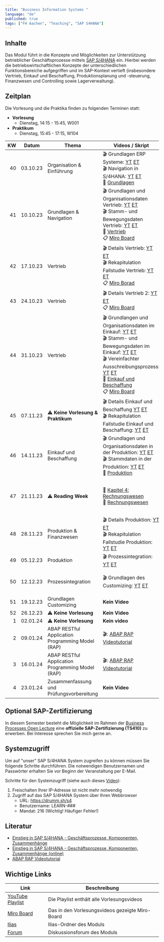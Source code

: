 ```yaml
---
title: "Business Information Systems "
language: "de"
published: true
tags: ["FH Aachen", "Teaching", "SAP S4HANA"]
---
```


## Inhalte

Das Modul führt in die Konzepte und Möglichkeiten zur Unterstützung
betrieblicher Geschäftsprozesse mittels
[SAP S/4HANA](https://www.sap.com/products/s4hana-erp.html) ein.
Hierbei werden die betriebswirtschaftlichen Konzepte der unterschiedlichen
Funktionsbereiche aufgegriffen und im SAP-Kontext vertieft
(insbesondere Vertrieb, Einkauf und Beschaffung,
Produktionsplanung und -steuerung, Finanzwesen und Controlling sowie Lagerverwaltung).

## Zeitplan

Die Vorlesung und die Praktika finden zu folgenden Terminen statt:

- **Vorlesung**
  - Dienstag, 14:15 - 15:45, W001
- **Praktikum**
  - Dienstag, 15:45 - 17:15, W104

|  KW | Datum    | Thema                                            | Videos / Skript                                                                                                                                                                                                                                                                                                                                                                                                                                                                                                                                                                                                          | Praktikum                                                                                                                                                                                                                        | Selbsttest                                                                                                                                                |
| --: | -------- | ------------------------------------------------ | ------------------------------------------------------------------------------------------------------------------------------------------------------------------------------------------------------------------------------------------------------------------------------------------------------------------------------------------------------------------------------------------------------------------------------------------------------------------------------------------------------------------------------------------------------------------------------------------------------------------------ | -------------------------------------------------------------------------------------------------------------------------------------------------------------------------------------------------------------------------------- | --------------------------------------------------------------------------------------------------------------------------------------------------------- |
|  40 | 03.10.23 | Organisation & Einführung                        | 🎬 Grundlagen ERP Systeme: [YT](https://youtu.be/UC1czfAo_NM) [ET](https://et.training/dashboard/product/video/1103/details/737888307) <br/> 🎬 Navigation in S/4HANA: [YT](https://youtu.be/Hf0zsjag7e8) [ET](https://et.training/dashboard/product/video/1103/details/737885409) <br/> 📕 [Grundlagen](sap_in_der_praxis_and_bis/01_grundlagen.pdf)                                                                                                                                                                                                                                                                    | ✅: [Fallstudie Navigation](sap_in_der_praxis_and_bis/case_study_navigation.pdf) <br/> 📗: [Global Bike Story](sap_in_der_praxis_and_bis/global_bike_story.pdf)                                                                  | ⁉️: [ERP-Systeme](https://quizizz.com/embed/quiz/61546f1f09d317001ea1e21a) <br/>⁉️: [Navigation](https://quizizz.com/embed/quiz/61546abd3dc795001eb80745) |
|  41 | 10.10.23 | Grundlagen & Navigation                          | 🎬 Grundlagen und Organisationsdaten Vertrieb: [YT](https://youtu.be/kKLhCDz-0O0) [ET](https://et.training/dashboard/product/video/1103/details/737883287)<br/>🎬 Stamm- und Bewegungsdaten Vertrieb: [YT](https://youtu.be/qyHaVjo5aag) [ET](https://et.training/dashboard/product/video/1103/details/737881682)<br/> 📕 [Vertrieb](sap_in_der_praxis_and_bis/02_vertrieb.pdf) <br/>📋 [Miro Board](https://miro.com/app/board/uXjVNcJW1sA=/)                                                                                                                                                                           | ✅: [Fallstudie Vertrieb](sap_in_der_praxis_and_bis/case_study_sales.pdf)                                                                                                                                                        | ⁉️: [Vertrieb](https://quizizz.com/embed/quiz/5f78d2bffcf584001b7d464e)                                                                                   |
|  42 | 17.10.23 | Vertrieb                                         | 🎬 Details Vertrieb: [YT](https://youtu.be/gQ42MlvmK2Y) [ET](https://et.training/dashboard/product/video/1103/details/737878561)<br/> 🎬 Rekapitulation Fallstudie Vertrieb: [YT](https://youtu.be/8T-lNb6DNqo) [ET](https://et.training/dashboard/product/video/1103/details/737877172)</br>📋 [Miro Borad](https://miro.com/app/board/uXjVNZ0iCuo=/)                                                                                                                                                                                                                                                                   | ✅: [Praxisfall Vertrieb 1](sap_in_der_praxis_and_bis/tutorial_sales_1.pdf)                                                                                                                                                      | ⁉️: [Details Vertrieb](https://quizizz.com/embed/quiz/61669fc8e4831f001d10c541)                                                                           |
|  43 | 24.10.23 | Vertrieb                                         | 🎬 Details Vertrieb 2: [YT](https://youtu.be/9CmiR8WV1V0) [ET](https://et.training/dashboard/product/video/1103/details/737875249)</br> 📋 [Miro Board](https://miro.com/app/board/uXjVNWikwzM=/)                                                                                                                                                                                                                                                                                                                                                                                                                        | ✅: [Praxisfall Vertrieb 2](sap_in_der_praxis_and_bis/tutorial_sales_2.pdf)                                                                                                                                                      |                                                                                                                                                           |
|  44 | 31.10.23 | Vertrieb                                         | 🎬 Grundlangen und Organisationsdaten im Einkauf: [YT](https://youtu.be/-BBgqO-JAwI) [ET](https://et.training/dashboard/product/video/1103/details/737874085)<br/>🎬 Stamm- und Bewegungsdaten im Einkauf: [YT](https://youtu.be/5XBIjopvC08) [ET](https://et.training/dashboard/product/video/1103/details/737872986)</br>🎬 Vereinfachter Ausschreibungsprozess: [YT](https://youtu.be/UQPu0Srbsow) [ET](https://et.training/dashboard/product/video/1103/details/737871992)</br>📕 [Einkauf und Beschaffung](sap_in_der_praxis_and_bis/03_einkauf.pdf)</br> 📋 [Miro Board](https://miro.com/app/board/uXjVNUFawIk=/) | ✅: [Fallstudie Einkauf und Beschaffung](sap_in_der_praxis_and_bis/case_study_sourcing.pdf)                                                                                                                                      |                                                                                                                                                           |
|  45 | 07.11.23 | ⚠️ **Keine Vorlesung & Praktikum**               | 🎬 Details Einkauf und Beschaffung [YT](https://youtu.be/LWo21SR3mms) [ET](https://et.training/dashboard/product/video/1103/details/737870009) <br/> 🎬 Rekapitulation Fallstudie Einkauf und Beschaffung: [YT](https://youtu.be/zXCaHlW06Tk) [ET](https://et.training/dashboard/product/video/1103/details/737869094)                                                                                                                                                                                                                                                                                                   | ✅: [Praxisfall Einkauf und Beschaffung](sap_in_der_praxis_and_bis/tutorial_sourcing.pdf)                                                                                                                                        | ⁉️: [Quiz](https://quizizz.com/embed/quiz/6180353c437684001df318b8)                                                                                       |
|  46 | 14.11.23 | Einkauf und Beschaffung                          | 🎬 Grundlagen und Organisationsdaten in der Produktion: [YT](https://youtu.be/aizQCCbfL10) [ET](https://et.training/dashboard/product/video/1103/details/737867694) <br/> 🎬 Stammdaten in der Produktion: [YT](https://youtu.be/F7L6891WXPY) [ET](https://et.training/dashboard/product/video/1103/details/737864361) <br/>📕 [Produktion](sap_in_der_praxis_and_bis/05_produktion.pdf)                                                                                                                                                                                                                                 | ✅: [Fallstudie Produktion](sap_in_der_praxis_and_bis/case_study_production.pdf)                                                                                                                                                 |                                                                                                                                                           |
|  47 | 21.11.23 | ⚠️ **Reading Week**                              | 📕 [Kapitel 4: Rechnungswesen](https://ebookcentral.proquest.com/lib/aachen/reader.action?docID=7132812&ppg=277) <br/> 📕 [Rechnungswesen](sap_in_der_praxis_and_bis/04_rechnungswesen.pdf)                                                                                                                                                                                                                                                                                                                                                                                                                              | ✅: [Fallstudie FI-AP](sap_in_der_praxis_and_bis/case_study_fi_ap.pdf)<br/> ✅: [Fallstudie FI-AR](sap_in_der_praxis_and_bis/case_study_fi_ar.pdf)<br/> ✅: [Fallstudie CO-CCA](sap_in_der_praxis_and_bis/case_study_co_cca.pdf) | ⁉️: [Quiz](https://quizizz.com/embed/quiz/60b4bab610b679001cc1895b)                                                                                       |
|  48 | 28.11.23 | Produktion & Finanzwesen                         | 🎬 Details Produktion: [YT](https://youtu.be/0dgUvE5MghI) [ET](https://et.training/dashboard/product/video/1103/details/737857463)<br/> 🎬 Rekapitulation Fallstudie Produktion: [YT](https://youtu.be/_1Snnqouh7k) [ET](https://et.training/dashboard/product/video/1103/details/737856117)                                                                                                                                                                                                                                                                                                                             | ✅: [Praxisfall Produktion](sap_in_der_praxis_and_bis/tutorial_production.pdf)                                                                                                                                                   | ⁉️: [Quiz](https://quizizz.com/embed/quiz/61a343c4a643f7001d795cc7)                                                                                       |
|  49 | 05.12.23 | Produktion                                       | 🎬 Prozessintegration: [YT](https://youtu.be/PGIJz-mIL2s) [ET](https://et.training/dashboard/product/video/1103/details/737846766)                                                                                                                                                                                                                                                                                                                                                                                                                                                                                       | ✅: [Praxisfall Prozessintegration](sap_in_der_praxis_and_bis/tutorial_process_integration.pdf)                                                                                                                                  | ⁉️: Quiz                                                                                                                                                  |
|  50 | 12.12.23 | Prozessintegration                               | 🎬 Grundlagen des Customizing: [YT](https://youtu.be/n2CO5wT8DMc) [ET](https://et.training/dashboard/product/video/1103/details/805598122)                                                                                                                                                                                                                                                                                                                                                                                                                                                                               | ✅: Zusätzlichen Praktikum zum [Praxisfall Prozessintegration](sap_in_der_praxis_and_bis/tutorial_process_integration.pdf)                                                                                                       | ⁉️: Quiz                                                                                                                                                  |
|  51 | 19.12.23 | Grundlagen Customizing                           | **Kein Video**                                                                                                                                                                                                                                                                                                                                                                                                                                                                                                                                                                                                           | **Kein Praktikum**                                                                                                                                                                                                               | ⁉️: Quiz                                                                                                                                                  |
|  52 | 26.12.23 | ⚠️ **Keine Vorlesung**                           | **Kein Video**                                                                                                                                                                                                                                                                                                                                                                                                                                                                                                                                                                                                           | **Kein Praktikum**                                                                                                                                                                                                               |                                                                                                                                                           |
|   1 | 02.01.24 | ⚠️ **Keine Vorlesung**                           | **Kein video**                                                                                                                                                                                                                                                                                                                                                                                                                                                                                                                                                                                                           | **Kein Praktikum**                                                                                                                                                                                                               |                                                                                                                                                           |
|   2 | 09.01.24 | ABAP RESTful Application Programming Model (RAP) | 🎬: [ABAP RAP Videotutorial](https://et.training/dashboard/product/video/1233)                                                                                                                                                                                                                                                                                                                                                                                                                                                                                                                                           |                                                                                                                                                                                                                                  |                                                                                                                                                           |
|   3 | 16.01.24 | ABAP RESTful Application Programming Model (RAP) | 🎬: [ABAP RAP Videotutorial](https://et.training/dashboard/product/video/1233)                                                                                                                                                                                                                                                                                                                                                                                                                                                                                                                                           |                                                                                                                                                                                                                                  |                                                                                                                                                           |
|   4 | 23.01.24 | Zusammenfassung und Prüfungsvorbereitung         | **Kein Video**                                                                                                                                                                                                                                                                                                                                                                                                                                                                                                                                                                                                           | **Kein Praktikum**                                                                                                                                                                                                               |                                                                                                                                                           |

## Optional SAP-Zertifizierung

In diesem Semester besteht die Möglichkeit im Rahmen der [Business Processes Open Lecture](https://events.sap.com/open-lecture-2023) eine
**offizielle SAP-Zertifizierung (TS410)** zu erwerben. Bei Interesse sprechen Sie mich gerne an.

## Systemzugriff

Um auf "unser" SAP S/4HANA System zugreifen zu können müssen Sie folgende Schritte
durchführen. Die notwendigen Benutzernamen und Passwörter erhalten Sie vor
Beginn der Veranstaltung per E-Mail.

Schritte für den Systemzugriff (siehe auch dieses [Video](https://youtu.be/kibeQuMlYKQ)):

1. Freischalten Ihrer IP-Adresse ist nicht mehr notwendig
2. Zugriff auf das SAP S/4HANA System über Ihren Webbrowser
   - URL: https://drumm.sh/s4
   - Benutzername: LEARN-###
   - Mandat: 216 (Wichtig! Häufiger Fehler!)

## Literatur

- [Einstieg in SAP S/4HANA - Geschäftsprozesse, Komponenten, Zusammenhänge](https://www.rheinwerk-verlag.de/einstieg-in-sap-s4hana/)
- [Einstieg in SAP S/4HANA - Geschäftsprozesse, Komponenten, Zusammenhänge (online)](https://ebookcentral.proquest.com/lib/aachen/detail.action?docID=7132812)
- [ABAP RAP Videotutorial](https://et.training/dashboard/product/video/1233)

## Wichtige Links

| Link                                                                  | Beschreibung                                    |
| --------------------------------------------------------------------- | ----------------------------------------------- |
| [YouTube Playlist](https://drumm.sh/yt/s4)                            | Die Playlist enthält alle Vorlesungsvideos      |
| [Miro Board](https://miro.com/app/board/o9J_lvLhjsk=/)                | Das in den Vorlesungsvideos gezeigte Miro-Board |
| [Ilias](https://www.ili.fh-aachen.de/goto_elearning_crs_1151470.html) | Ilias-Ordner des Moduls                         |
| [Forum](https://forum.drumm.sh)                                       | Diskussionsforum des Moduls                     |
